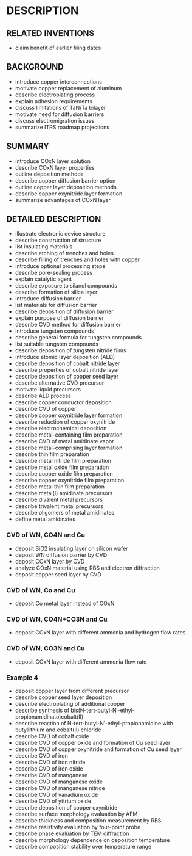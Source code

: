 # DESCRIPTION

## RELATED INVENTIONS

- claim benefit of earlier filing dates

## BACKGROUND

- introduce copper interconnections
- motivate copper replacement of aluminum
- describe electroplating process
- explain adhesion requirements
- discuss limitations of TaN/Ta bilayer
- motivate need for diffusion barriers
- discuss electromigration issues
- summarize ITRS roadmap projections

## SUMMARY

- introduce COxN layer solution
- describe COxN layer properties
- outline deposition methods
- describe copper diffusion barrier option
- outline copper layer deposition methods
- describe copper oxynitride layer formation
- summarize advantages of COxN layer

## DETAILED DESCRIPTION

- illustrate electronic device structure
- describe construction of structure
- list insulating materials
- describe etching of trenches and holes
- describe filling of trenches and holes with copper
- introduce optional processing steps
- describe pore-sealing process
- explain catalytic agent
- describe exposure to silanol compounds
- describe formation of silica layer
- introduce diffusion barrier
- list materials for diffusion barrier
- describe deposition of diffusion barrier
- explain purpose of diffusion barrier
- describe CVD method for diffusion barrier
- introduce tungsten compounds
- describe general formula for tungsten compounds
- list suitable tungsten compounds
- describe deposition of tungsten nitride films
- introduce atomic layer deposition (ALD)
- describe deposition of cobalt nitride layer
- describe properties of cobalt nitride layer
- describe deposition of copper seed layer
- describe alternative CVD precursor
- motivate liquid precursors
- describe ALD process
- describe copper conductor deposition
- describe CVD of copper
- describe copper oxynitride layer formation
- describe reduction of copper oxynitride
- describe electrochemical deposition
- describe metal-containing film preparation
- describe CVD of metal amidinate vapor
- describe metal-comprising layer formation
- describe thin film preparation
- describe metal nitride film preparation
- describe metal oxide film preparation
- describe copper oxide film preparation
- describe copper oxynitride film preparation
- describe metal thin film preparation
- describe metal(I) amidinate precursors
- describe divalent metal precursors
- describe trivalent metal precursors
- describe oligomers of metal amidinates
- define metal amidinates

### CVD of WN, CO4N and Cu

- deposit SiO2 insulating layer on silicon wafer
- deposit WN diffusion barrier by CVD
- deposit COxN layer by CVD
- analyze COxN material using RBS and electron diffraction
- deposit copper seed layer by CVD

### CVD of WN, Co and Cu

- deposit Co metal layer instead of COxN

### CVD of WN, CO4N+CO3N and Cu

- deposit COxN layer with different ammonia and hydrogen flow rates

### CVD of WN, CO3N and Cu

- deposit COxN layer with different ammonia flow rate

### Example 4

- deposit copper layer from different precursor
- describe copper seed layer deposition
- describe electroplating of additional copper
- describe synthesis of bis(N-tert-butyl-N′-ethyl-propionamidinato)cobalt(II)
- describe reaction of N-tert-butyl-N′-ethyl-propionamidine with butyllithium and cobalt(II) chloride
- describe CVD of cobalt oxide
- describe CVD of copper oxide and formation of Cu seed layer
- describe CVD of copper oxynitride and formation of Cu seed layer
- describe CVD of iron
- describe CVD of iron nitride
- describe CVD of iron oxide
- describe CVD of manganese
- describe CVD of manganese oxide
- describe CVD of manganese nitride
- describe CVD of vanadium oxide
- describe CVD of yttrium oxide
- describe deposition of copper oxynitride
- describe surface morphology evaluation by AFM
- describe thickness and composition measurement by RBS
- describe resistivity evaluation by four-point probe
- describe phase evaluation by TEM diffraction
- describe morphology dependence on deposition temperature
- describe composition stability over temperature range

